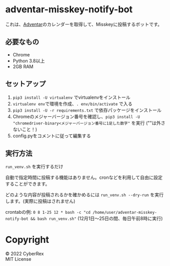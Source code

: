 # adventar-misskey-notify-bot
これは、[Adventar](https://adventar.org/)のカレンダーを取得して、Misskeyに投稿するボットです。

## 必要なもの
- Chrome
- Python 3.8以上
- 2GB RAM

## セットアップ
1. `pip3 install -U virtualenv` でvirtualenvをインストール
2. `virtualenv env`で環境を作成、`. env/bin/activate` で入る
3. `pip3 install -U -r requirements.txt` で依存パッケージをインストール
4. Chromeのメジャーバージョン番号を確認し、`pip3 install -U "chromedriver-binary<メジャーバージョン番号に1足した数字"` を実行 (""は外さないこと！)
5. config.pyをコメントに従って編集する

## 実行方法
`run_venv.sh` を実行するだけ

自動で指定時間に投稿する機能はありません。cronなどを利用して自由に設定することができます。

どのような内容が投稿されるかを確かめるには `run_venv.sh --dry-run` を実行します。(実際に投稿はされません)

crontabの例: `0 8 1-25 12 * bash -c "cd /home/user/adventar-misskey-notify-bot && bash run_venv.sh"` (12月1日〜25日の間、毎日午前8時に実行)

# Copyright
&copy; 2022 CyberRex<br>
MIT License